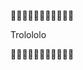 :wave::wave::wave::wave::wave::wave::wave::wave::wave::wave::wave:

Trolololo

:wave::wave::wave::wave::wave::wave::wave::wave::wave::wave::wave: